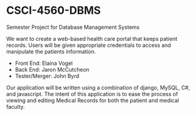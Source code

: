 # CSCI-4560-DBMS
Semester Project for Database Management Systems

We want to create a web-based health care portal that keeps patient records. 
Users will be given appropriate credentials to access and manipulate the patients information.

 - Front End: Elaina Vogel
 - Back End: Jaron McCutcheon
 - Tester/Merger: John Byrd

Our application will be written using a combination of django, MySQL, C#, and javascript.
The intent of this application is to ease the process of viewing and editing Medical Records for both the patient and medical faculty.
